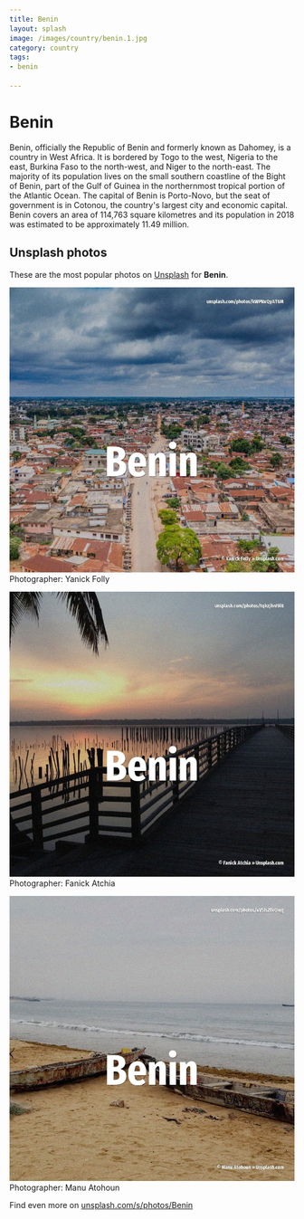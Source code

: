 ```yaml
---
title: Benin
layout: splash
image: /images/country/benin.1.jpg
category: country
tags:
- benin

---
```

# Benin

Benin, officially the Republic of Benin  and formerly known as Dahomey, is a country in West Africa.
It is bordered by Togo to the west, Nigeria to the east, Burkina Faso to the north-west, and Niger 
to the north-east.
The majority of its population lives on the small southern coastline of the Bight of Benin, part of 
the Gulf of Guinea in the northernmost tropical portion of the Atlantic Ocean.
The capital of Benin is Porto-Novo, but the seat of government is in Cotonou, the country's largest 
city and economic capital.
Benin covers an area of 114,763 square kilometres  and its population in 2018 was estimated to be 
approximately 11.49 million.

 
## Unsplash photos
These are the most popular photos on [Unsplash](https://unsplash.com) for **Benin**.
 
![Benin](/images/country/benin.1.jpg)
Photographer:  Yanick Folly
 
![Benin](/images/country/benin.2.jpg)
Photographer:  Fanick Atchia
 
![Benin](/images/country/benin.3.jpg)
Photographer:  Manu Atohoun
 
Find even more on [unsplash.com/s/photos/Benin](https://unsplash.com/s/photos/Benin)
 
